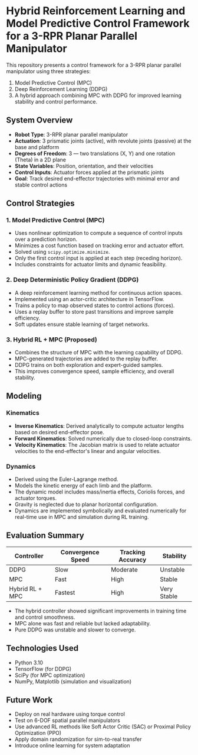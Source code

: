 # Hybrid Reinforcement Learning and Model Predictive Control Framework for a 3-RPR Planar Parallel Manipulator

This repository presents a control framework for a 3-RPR planar parallel manipulator using three strategies:  
1. Model Predictive Control (MPC)  
2. Deep Reinforcement Learning (DDPG)  
3. A hybrid approach combining MPC with DDPG for improved learning stability and control performance.



## System Overview

- **Robot Type**: 3-RPR planar parallel manipulator  
- **Actuation**: 3 prismatic joints (active), with revolute joints (passive) at the base and platform  
- **Degrees of Freedom**: 3 — two translations (X, Y) and one rotation (Theta) in a 2D plane  
- **State Variables**: Position, orientation, and their velocities  
- **Control Inputs**: Actuator forces applied at the prismatic joints  
- **Goal**: Track desired end-effector trajectories with minimal error and stable control actions  



## Control Strategies

### 1. Model Predictive Control (MPC)

- Uses nonlinear optimization to compute a sequence of control inputs over a prediction horizon.  
- Minimizes a cost function based on tracking error and actuator effort.  
- Solved using `scipy.optimize.minimize`.  
- Only the first control input is applied at each step (receding horizon).  
- Includes constraints for actuator limits and dynamic feasibility.

### 2. Deep Deterministic Policy Gradient (DDPG)

- A deep reinforcement learning method for continuous action spaces.  
- Implemented using an actor-critic architecture in TensorFlow.  
- Trains a policy to map observed states to control actions (forces).  
- Uses a replay buffer to store past transitions and improve sample efficiency.  
- Soft updates ensure stable learning of target networks.

### 3. Hybrid RL + MPC (Proposed)

- Combines the structure of MPC with the learning capability of DDPG.  
- MPC-generated trajectories are added to the replay buffer.  
- DDPG trains on both exploration and expert-guided samples.  
- This improves convergence speed, sample efficiency, and overall stability.



## Modeling

### Kinematics

- **Inverse Kinematics**: Derived analytically to compute actuator lengths based on desired end-effector pose.  
- **Forward Kinematics**: Solved numerically due to closed-loop constraints.  
- **Velocity Kinematics**: The Jacobian matrix is used to relate actuator velocities to the end-effector's linear and angular velocities.

### Dynamics

- Derived using the Euler-Lagrange method.  
- Models the kinetic energy of each limb and the platform.  
- The dynamic model includes mass/inertia effects, Coriolis forces, and actuator torques.  
- Gravity is neglected due to planar horizontal configuration.  
- Dynamics are implemented symbolically and evaluated numerically for real-time use in MPC and simulation during RL training.



## Evaluation Summary

| Controller         | Convergence Speed | Tracking Accuracy | Stability        |
|--------------------|-------------------|--------------------|------------------|
| DDPG               | Slow              | Moderate           | Unstable         |
| MPC                | Fast              | High               | Stable           |
| Hybrid RL + MPC    | Fastest           | High               | Very Stable      |

- The hybrid controller showed significant improvements in training time and control smoothness.  
- MPC alone was fast and reliable but lacked adaptability.  
- Pure DDPG was unstable and slower to converge.

## Technologies Used

- Python 3.10  
- TensorFlow (for DDPG)  
- SciPy (for MPC optimization)  
- NumPy, Matplotlib (simulation and visualization)


## Future Work

- Deploy on real hardware using torque control  
- Test on 6-DOF spatial parallel manipulators  
- Use advanced RL methods like Soft Actor Critic (SAC) or Proximal Policy Optimization (PPO)  
- Apply domain randomization for sim-to-real transfer  
- Introduce online learning for system adaptation


